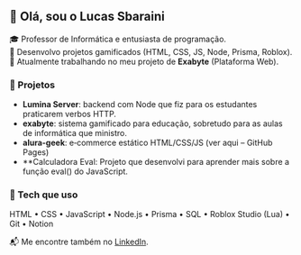 ## 👋 Olá, sou o Lucas Sbaraini

🎓 Professor de Informática e entusiasta de programação.  
🚀 Desenvolvo projetos gamificados (HTML, CSS, JS, Node, Prisma, Roblox).  
🌱 Atualmente trabalhando no meu projeto de **Exabyte** (Plataforma Web).

### 📂 Projetos
- **Lumina Server**: backend com Node que fiz para os estudantes praticarem verbos HTTP.
- **exabyte**: sistema gamificado para educação, sobretudo para as aulas de informática que ministro.
- **alura-geek**: e‑commerce estático HTML/CSS/JS (ver aqui – GitHub Pages)
- **Calculadora Eval: Projeto que desenvolvi para aprender mais sobre a função eval() do JavaScript.


### 🧰 Tech que uso
HTML • CSS • JavaScript • Node.js • Prisma • SQL • Roblox Studio (Lua) • Git • Notion 

📬 Me encontre também no [LinkedIn](https://linkedin.com/lucaoverso).
